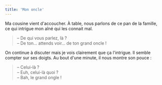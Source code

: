 ```yaml
---
title: 'Mon oncle'
---
```


Ma cousine vient d'accoucher. À table, nous parlons de ce pan de la famille, ce qui intrigue mon aîné qui les connait mal.

<!-- more -->

> – De qui vous parlez, là ?  
> – De ton… attends voir… de ton grand oncle !

On continue à discuter mais je vois clairement que ça l'intrigue. Il semble compter sur ses doigts. Au bout d'une minute, il nous montre son pouce : 

> – Celui-là ?  
> – Euh, celui-là quoi ?  
> – Bah, le grand ongle !